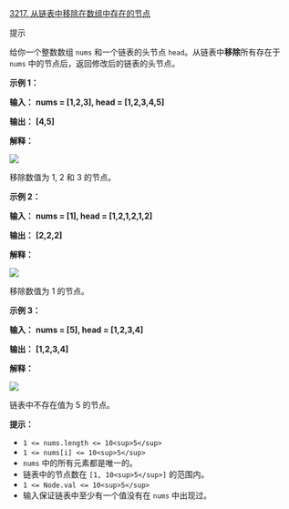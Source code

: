 [3217. 从链表中移除在数组中存在的节点](https://leetcode.cn/problems/delete-nodes-from-linked-list-present-in-array/)

提示

给你一个整数数组 `nums` 和一个链表的头节点 `head`。从链表中**移除**所有存在于 `nums` 中的节点后，返回修改后的链表的头节点。

**示例 1：**

**输入：** **nums = [1,2,3], head = [1,2,3,4,5]**

**输出：** **[4,5]**

**解释：**

![](https://assets.leetcode.com/uploads/2024/06/11/linkedlistexample0.png)

移除数值为 1, 2 和 3 的节点。

**示例 2：**

**输入：** **nums = [1], head = [1,2,1,2,1,2]**

**输出：** **[2,2,2]**

**解释：**

![](https://assets.leetcode.com/uploads/2024/06/11/linkedlistexample1.png)

移除数值为 1 的节点。

**示例 3：**

**输入：** **nums = [5], head = [1,2,3,4]**

**输出：** **[1,2,3,4]**

**解释：**

![](https://assets.leetcode.com/uploads/2024/06/11/linkedlistexample2.png)

链表中不存在值为 5 的节点。

**提示：**

* `1 <= nums.length <= 10<sup>5</sup>`
* `1 <= nums[i] <= 10<sup>5</sup>`
* `nums` 中的所有元素都是唯一的。
* 链表中的节点数在 `[1, 10<sup>5</sup>]` 的范围内。
* `1 <= Node.val <= 10<sup>5</sup>`
* 输入保证链表中至少有一个值没有在 `nums` 中出现过。
